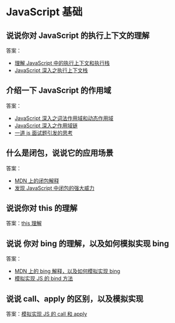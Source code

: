# JavaScript 基础

## 说说你对 JavaScript 的执行上下文的理解

答案：

- [理解 JavaScript 中的执行上下文和执行栈](https://juejin.im/post/5ba32171f265da0ab719a6d7)
- [JavaScript 深入之执行上下文栈](https://github.com/mqyqingfeng/Blog/issues/4)

## 介绍一下 JavaScript 的作用域

答案：

- [JavaScript 深入之词法作用域和动态作用域](https://github.com/mqyqingfeng/Blog/issues/3)
- [JavaScript 深入之作用域链](https://github.com/mqyqingfeng/Blog/issues/6)
- [一道 js 面试题引发的思考](https://github.com/kuitos/kuitos.github.io/issues/18)

## 什么是闭包，说说它的应用场景

答案：

- [MDN 上的闭包解释](https://developer.mozilla.org/zh-CN/docs/Web/JavaScript/Closures)
- [发现 JavaScript 中闭包的强大威力](https://juejin.im/post/6844903769646317576)

## 说说你对 this 的理解

答案：[this 理解](https://wuner.gitee.io/wuner-notes/fed-e-task-01-02/notes/w-007-this/)

## 说说 你对 bing 的理解，以及如何模拟实现 bing

答案：

- [MDN 上的 bing 解释，以及如何模拟实现 bing](https://developer.mozilla.org/zh-CN/docs/Web/JavaScript/Reference/Global_Objects/Function/bind)
- [模拟实现 JS 的 bind 方法](https://juejin.im/post/6844903718089916429)

## 说说 call、apply 的区别，以及模拟实现

答案：[模拟实现 JS 的 call 和 apply](https://juejin.im/post/6844903728147857415)

